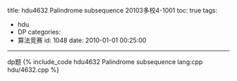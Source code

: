 title: hdu4632 Palindrome subsequence 20103多校4-1001
toc: true
tags:
  - hdu
  - DP
categories:
  - 算法竞赛
id: 1048
date: 2010-01-01 00:25:00
---

dp题
{% include_code hdu4632 Palindrome subsequence lang:cpp hdu/4632.cpp %}